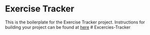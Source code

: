 # Exercise Tracker

This is the boilerplate for the Exercise Tracker project. Instructions for building your project can be found at [here](https://www.freecodecamp.org/learn/apis-and-microservices/apis-and-microservices-projects/exercise-tracker)
#   E x c e r c i e s - T r a c k e r  
 
